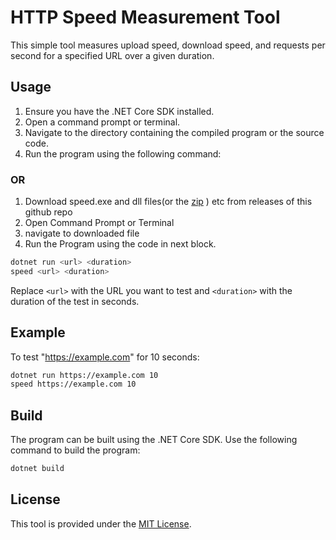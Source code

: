 # HTTP Speed Measurement Tool

This simple tool measures upload speed, download speed, and requests per second for a specified URL over a given duration.

## Usage

1. Ensure you have the .NET Core SDK installed.
2. Open a command prompt or terminal.
3. Navigate to the directory containing the compiled program or the source code.
4. Run the program using the following command:
### OR
1. Download speed.exe and dll files(or the [zip](https://github.com/aulolua/layer7-dos-method/releases/download/alpha/speed.zip) ) etc from releases of this github repo
2. Open Command Prompt or Terminal
3. navigate to downloaded file
4. Run the Program using the code in next block.

```bash
dotnet run <url> <duration>
speed <url> <duration>
```

Replace `<url>` with the URL you want to test and `<duration>` with the duration of the test in seconds.

## Example

To test "https://example.com" for 10 seconds:

```bash
dotnet run https://example.com 10
speed https://example.com 10
```

## Build

The program can be built using the .NET Core SDK. Use the following command to build the program:

```bash
dotnet build
```

## License

This tool is provided under the [MIT License](LICENSE).
